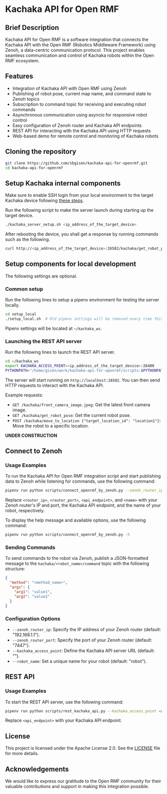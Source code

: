 # Kachaka API for Open RMF

## Brief Description

Kachaka API for Open RMF is a software integration that connects the Kachaka API with the Open RMF (Robotics Middleware Framework) using Zenoh, a data-centric communication protocol. This project enables seamless communication and control of Kachaka robots within the Open RMF ecosystem.

## Features

- Integration of Kachaka API with Open RMF using Zenoh
- Publishing of robot pose, current map name, and command state to Zenoh topics
- Subscription to command topic for receiving and executing robot commands
- Asynchronous communication using asyncio for responsive robot control
- Easy configuration of Zenoh router and Kachaka API endpoints
- REST API for interacting with the Kachaka API using HTTP requests
- Web-based demo for remote control and monitoring of Kachaka robots

## Cloning the repository

```bash
git clone https://github.com/sbgisen/kachaka-api-for-openrmf.git
cd kachaka-api-for-openrmf
```

## Setup Kachaka internal components

Make sure to enable SSH login from your local environment to the target Kachaka device following [these steps](https://github.com/pf-robotics/kachaka-api?tab=readme-ov-file#playground%E3%81%ABssh%E3%81%A7%E3%83%AD%E3%82%B0%E3%82%A4%E3%83%B3%E3%81%99%E3%82%8B).

Run the following script to make the server launch during starting up the target device.

```bash
./kachaka_server_setup.sh <ip_address_of_the_target_device>
```

After rebooting the device, you shall get a response by running commands such as the following.

```bash
curl http://<ip_address_of_the_target_device>:26502/kachaka/get_robot_pose
```

## Setup components for local development

The following settings are optional.

### Common setup

Run the following lines to setup a pipenv environment for testing the server locally.

```bash
cd setup_local
./setup_local.sh  # Old pipenv settings will be removed every time this script is run.
```

Pipenv settings will be located at `~/kachaka_ws`.

### Launching the REST API server

Run the following lines to launch the REST API server.

```bash
cd ~/kachaka_ws
export KACHAKA_ACCESS_POINT=<ip_address_of_the_target_device>:26400
PYTHONPATH="/home/gisen/work/kachaka-api-for-openrmf/scripts:$PYTHONPATH" pipenv run uvicorn rest_kachaka_api:app --host 0.0.0.0 --port 26502
```

The server will start running on `http://localhost:26502`. You can then send HTTP requests to interact with the Kachaka API.

Example requests:

- `GET /kachaka/front_camera_image.jpeg`: Get the latest front camera image.
- `GET /kachaka/get_robot_pose`: Get the current robot pose.
- `POST /kachaka/move_to_location {"target_location_id": "location1"}`: Move the robot to a specific location.

**UNDER CONSTRUCTION**

## Connect to Zenoh

### Usage Examples

To run the Kachaka API for Open RMF integration script and start publishing data to Zenoh while listening for commands, use the following command:

```bash
pipenv run python scripts/connect_openrmf_by_zenoh.py --zenoh_router_ip <router_ip> --zenoh_router_port <router_port> --kachaka_access_point <api_endpoint> --robot_name <name>
```

Replace `<router_ip>`, `<router_port>`, `<api_endpoint>`, and `<name>` with your Zenoh router's IP and port, the Kachaka API endpoint, and the name of your robot, respectively.

To display the help message and available options, use the following command:

```bash
pipenv run python scripts/connect_openrmf_by_zenoh.py -h
```

### Sending Commands

To send commands to the robot via Zenoh, publish a JSON-formatted message to the `kachaka/<robot_name>/command` topic with the following structure:

```json
{
  "method": "<method_name>",
  "args": {
    "arg1": "value1",
    "arg2": "value2"
  }
}
```

### Configuration Options

- `--zenoh_router_ip`: Specify the IP address of your Zenoh router (default: "192.168.1.1").
- `--zenoh_router_port`: Specify the port of your Zenoh router (default: "7447").
- `--kachaka_access_point`: Define the Kachaka API server URL (default: "").
- `--robot_name`: Set a unique name for your robot (default: "robot").

## REST API

### Usage Examples
To start the REST API server, use the following command:

```bash
pipenv run python scripts/rest_kachaka_api.py --kachaka_access_point <api_endpoint>
```

Replace `<api_endpoint>` with your Kachaka API endpoint.

## License

This project is licensed under the Apache License 2.0. See the [LICENSE](LICENSE) file for more details.

## Acknowledgements

We would like to express our gratitude to the Open RMF community for their valuable contributions and support in making this integration possible.
